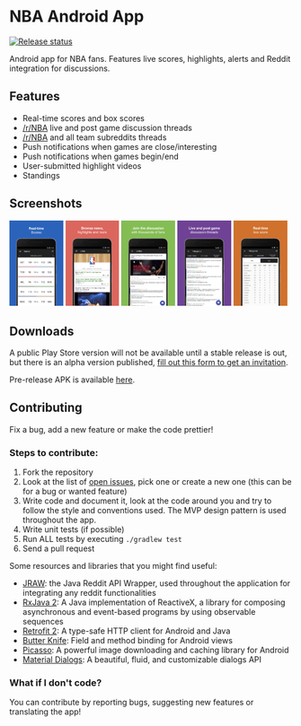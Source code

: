 # NBA Android App
[![Release status](https://img.shields.io/badge/release-v0.4.0--alpha-red.svg)](https://github.com/jorgegil96/All-NBA/releases)

Android app for NBA fans. Features live scores, highlights, alerts and Reddit integration for discussions.

## Features
* Real-time scores and box scores
* [/r/NBA](https://www.reddit.com/r/nba) live and post game discussion threads
* [/r/NBA](https://www.reddit.com/r/nba) and all team subreddits threads
* Push notifications when games are close/interesting
* Push notifications when games begin/end
* User-submitted highlight videos
* Standings

## Screenshots
<img src="art/v0.5.0/bil_mockup_1.jpeg" alt="Ready" width="19%;"/> <img src="art/v0.5.0/bil_mockup_2.jpeg" alt="Ready" width="19%;"/> <img src="art/v0.5.0/bil_mockup_3.jpeg" alt="Ready" width="19%;"/> <img src="art/v0.5.0/bil_mockup_4.jpeg" alt="Ready" width="19%;"/> <img src="art/v0.5.0/bil_mockup_5.jpeg" alt="Ready" width="19%;"/>

## Downloads

A public Play Store version will not be available until a stable release is out, but there is an alpha version published, [fill out this form to get an invitation](https://goo.gl/forms/vqZOBjkvZjxGOy0k2).

Pre-release APK is available [here](https://github.com/jorgegil96/All-NBA/releases).

## Contributing  

Fix a bug, add a new feature or make the code prettier!

### Steps to contribute:
1. Fork the repository
2. Look at the list of [open issues](https://github.com/jorgegil96/All-NBA/issues), pick one or create a new one (this can be for a bug or wanted feature)
3. Write code and document it, look at the code around you and try to follow the style and conventions used. The MVP design pattern is used throughout the app.
4. Write unit tests (if possible)
5. Run ALL tests by executing `./gradlew test`
6. Send a pull request

Some resources and libraries that you might find useful:
* [JRAW](https://github.com/thatJavaNerd/JRAW): the Java Reddit API Wrapper, used throughout the application for integrating any reddit functionalities   
* [RxJava 2](https://realm.io/news/gotocph-jake-wharton-exploring-rxjava2-android/): A Java implementation of ReactiveX, a library for composing asynchronous and event-based programs by using observable sequences  
* [Retrofit 2](https://square.github.io/retrofit/): A type-safe HTTP client for Android and Java  
* [Butter Knife](http://jakewharton.github.io/butterknife/): Field and method binding for Android views  
* [Picasso](http://square.github.io/picasso/): A powerful image downloading and caching library for Android  
* [Material Dialogs](https://github.com/afollestad/material-dialogs): A beautiful, fluid, and customizable dialogs API

### What if I don't code?  

You can contribute by reporting bugs, suggesting new features or translating the app!
